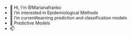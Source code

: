 - 👋 Hi, I’m @Marianafranko
- 👀 I’m interested in Epidemiological Methods
- 🌱 I’m currentllearning prediction and classification models
- 💞️ Predictive Models
- 📫 

<!---
Marianafranko/Marianafranko is a ✨ special ✨ repository because its `README.md` (this file) appears on your GitHub profile.
You can click the Preview link to take a look at your changes.
--->
